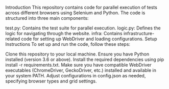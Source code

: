 Introduction
This repository contains code for parallel execution of tests across different browsers using Selenium and Python. The code is structured into three main components:

test.py: Contains the test suite for parallel execution.
logic.py: Defines the logic for navigating through the website.
infra: Contains infrastructure-related code for setting up WebDriver and loading configurations.
Setup Instructions
To set up and run the code, follow these steps:

Clone this repository to your local machine.
Ensure you have Python installed (version 3.6 or above).
Install the required dependencies using pip install -r requirements.txt.
Make sure you have compatible WebDriver executables (ChromeDriver, GeckoDriver, etc.) installed and available in your system PATH.
Adjust configurations in config.json as needed, specifying browser types and grid settings.
